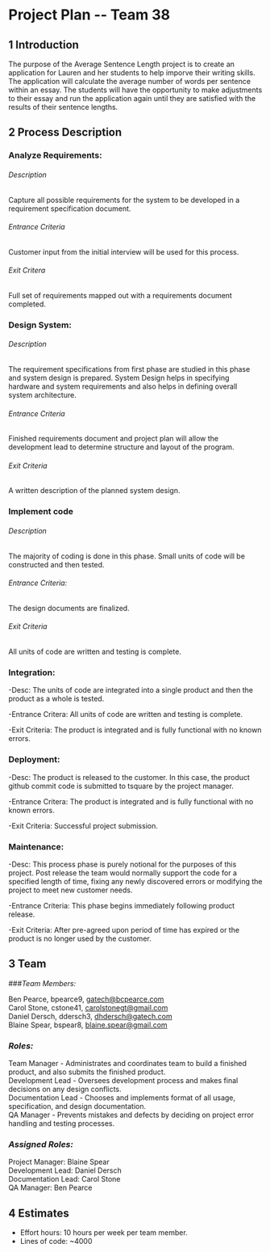 # **Project Plan -- Team 38**

## 1 Introduction

The purpose of the Average Sentence Length project is to create an application for Lauren and her students to help imporve their writing skills. The application will calculate the average number of words per sentence within an essay.  The students will have the opportunity to make adjustments to their essay and run the application again until they are satisfied with the results of their sentence lengths.

## 2 Process Description

### Analyze Requirements:

###### Description
Capture all possible requirements for the system to be developed in a requirement specification document.

###### Entrance Criteria
Customer input from the initial interview will be used for this process.

###### Exit Critera
Full set of requirements mapped out with a requirements document completed.

### Design System:

###### Description 
The requirement specifications from first phase are studied in this phase and system design is prepared. System Design helps in specifying hardware and system requirements and also helps in defining overall system architecture.

###### Entrance Criteria
Finished requirements document and project plan will allow the development lead to determine structure   and layout of the program.

###### Exit Criteria
A written description of the planned system design.

### Implement code

###### Description
The majority of coding is done in this phase. Small units of code will be constructed and then tested.  

###### Entrance Criteria: 
The design documents are finalized.  

###### Exit Criteria 
All units of code are written and testing is complete.  

### Integration:

-Desc: The units of code are integrated into a single product and then the product as a whole is tested.  

-Entrance Critera: All units of code are written and testing is complete.  

-Exit Criteria: The product is integrated and is fully functional with no known errors.  

### Deployment:

-Desc: The product is released to the customer. In this case, the product github commit code is submitted to tsquare by the project manager.  

-Entrance Critera: The product is integrated and is fully functional with no known errors.  

-Exit Criteria: Successful project submission.  

### Maintenance:

-Desc: This process phase is purely notional for the purposes of this project. Post release the team would normally support the code for a specified length of time, fixing any newly discovered errors or modifying the project to meet new             customer needs.  

-Entrance Criteria: This phase begins immediately following product release.  

-Exit Criteria: After pre-agreed upon period of time has expired or the product is no longer used by the customer.  

## 3 Team

###*Team Members:*

Ben Pearce, bpearce9, gatech@bcpearce.com  
Carol Stone, cstone41, carolstonegt@gmail.com  
Daniel Dersch, ddersch3, dhdersch@gatech.com  
Blaine Spear, bspear8, blaine.spear@gmail.com  
    
### *Roles:*

Team Manager - Administrates and coordinates team to build a finished product, and also submits the finished product.  
Development Lead - Oversees development process and makes final decisions on any design conflicts.  
Documentation Lead - Chooses and implements format of all usage, specification, and design documentation.  
QA Manager - Prevents mistakes and defects by deciding on project error handling and testing processes.  

### *Assigned Roles:*

Project Manager: Blaine Spear  
Development Lead: Daniel Dersch  
Documentation Lead: Carol Stone  
QA Manager: Ben Pearce  


## 4 Estimates

- Effort hours: 10 hours per week per team member.
- Lines of code: ~4000
